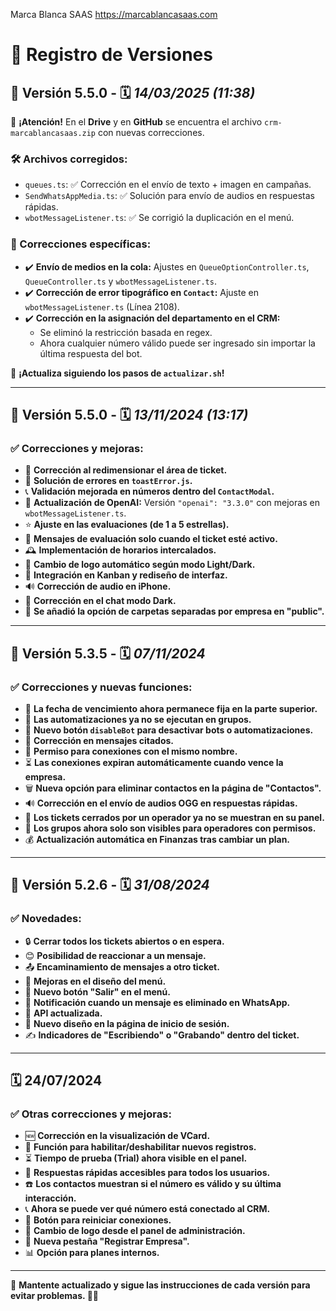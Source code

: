 Marca Blanca SAAS https://marcablancasaas.com


# 📜 Registro de Versiones

## 🚀 Versión 5.5.0 - 🗓️ *14/03/2025 (11:38)*  

📢 **¡Atención!** En el **Drive** y en **GitHub** se encuentra el archivo `crm-marcablancasaas.zip` con nuevas correcciones.  

### 🛠️ Archivos corregidos:  
- `queues.ts`: ✅ Corrección en el envío de texto + imagen en campañas.  
- `SendWhatsAppMedia.ts`: ✅ Solución para envío de audios en respuestas rápidas.  
- `wbotMessageListener.ts`: ✅ Se corrigió la duplicación en el menú.  

### 🔧 Correcciones específicas:  
- ✔️ **Envío de medios en la cola:** Ajustes en `QueueOptionController.ts`, `QueueController.ts` y `wbotMessageListener.ts`.  
- ✔️ **Corrección de error tipográfico en `Contact`:** Ajuste en `wbotMessageListener.ts` (Línea 2108).  
- ✔️ **Corrección en la asignación del departamento en el CRM:**  
  - Se eliminó la restricción basada en regex.  
  - Ahora cualquier número válido puede ser ingresado sin importar la última respuesta del bot.  

📌 **¡Actualiza siguiendo los pasos de `actualizar.sh`!**  

---

## 🚀 Versión 5.5.0 - 🗓️ *13/11/2024 (13:17)*  

### ✅ Correcciones y mejoras:  
- 🔄 **Corrección al redimensionar el área de ticket.**  
- 🛑 **Solución de errores en `toastError.js`.**  
- 📞 **Validación mejorada en números dentro del `ContactModal`.**  
- 🤖 **Actualización de OpenAI:** Versión `"openai": "3.3.0"` con mejoras en `wbotMessageListener.ts`.  
- ⭐ **Ajuste en las evaluaciones (de 1 a 5 estrellas).**  
- 📝 **Mensajes de evaluación solo cuando el ticket esté activo.**  
- 🕰️ **Implementación de horarios intercalados.**  
- 🎨 **Cambio de logo automático según modo Light/Dark.**  
- 📌 **Integración en Kanban y rediseño de interfaz.**  
- 🔊 **Corrección de audio en iPhone.**  
- 🌙 **Corrección en el chat modo Dark.**  
- 📂 **Se añadió la opción de carpetas separadas por empresa en "public".**  

---

## 🚀 Versión 5.3.5 - 🗓️ *07/11/2024*  

### ✅ Correcciones y nuevas funciones:  
- 📅 **La fecha de vencimiento ahora permanece fija en la parte superior.**  
- 🚫 **Las automatizaciones ya no se ejecutan en grupos.**  
- 🔧 **Nuevo botón `disableBot` para desactivar bots o automatizaciones.**  
- 💬 **Corrección en mensajes citados.**  
- 🔄 **Permiso para conexiones con el mismo nombre.**  
- ⏳ **Las conexiones expiran automáticamente cuando vence la empresa.**  
- 🗑️ **Nueva opción para eliminar contactos en la página de "Contactos".**  
- 🔊 **Corrección en el envío de audios OGG en respuestas rápidas.**  
- 👀 **Los tickets cerrados por un operador ya no se muestran en su panel.**  
- 📑 **Los grupos ahora solo son visibles para operadores con permisos.**  
- 💰 **Actualización automática en Finanzas tras cambiar un plan.**  

---

## 🚀 Versión 5.2.6 - 🗓️ *31/08/2024*  

### ✅ Novedades:  
- 🔒 **Cerrar todos los tickets abiertos o en espera.**  
- 😊 **Posibilidad de reaccionar a un mensaje.**  
- 📤 **Encaminamiento de mensajes a otro ticket.**  
- 🎨 **Mejoras en el diseño del menú.**  
- 🚪 **Nuevo botón "Salir" en el menú.**  
- 🔔 **Notificación cuando un mensaje es eliminado en WhatsApp.**  
- 🚀 **API actualizada.**  
- 🔑 **Nuevo diseño en la página de inicio de sesión.**  
- ✍️ **Indicadores de "Escribiendo" o "Grabando" dentro del ticket.**  

---

## 🗓️ 24/07/2024  

### ✅ Otras correcciones y mejoras:  
- 🆕 **Corrección en la visualización de VCard.**  
- 🔄 **Función para habilitar/deshabilitar nuevos registros.**  
- ⏳ **Tiempo de prueba (Trial) ahora visible en el panel.**  
- 💬 **Respuestas rápidas accesibles para todos los usuarios.**  
- ☎️ **Los contactos muestran si el número es válido y su última interacción.**  
- 📞 **Ahora se puede ver qué número está conectado al CRM.**  
- 🔄 **Botón para reiniciar conexiones.**  
- 🎨 **Cambio de logo desde el panel de administración.**  
- 🏢 **Nueva pestaña "Registrar Empresa".**  
- 📊 **Opción para planes internos.**  

---

🔄 **Mantente actualizado y sigue las instrucciones de cada versión para evitar problemas. 🚀🔥**
